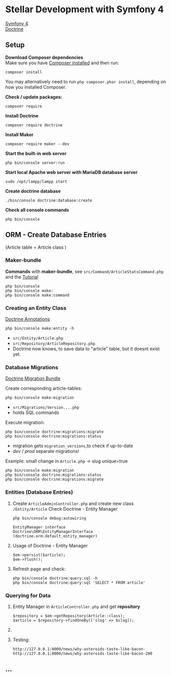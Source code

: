 # Stellar Development with Symfony 4
[Symfony 4](https://knpuniversity.com/screencast/symfony4)  
[Doctrine](https://symfonycasts.com/screencast/symfony-doctrine)


## Setup

**Download Composer dependencies**  
Make sure you have [Composer installed](https://getcomposer.org/download/) 
and then run:   
```
composer install
```

You may alternatively need to run `php composer.phar install`, depending
on how you installed Composer.  


**Check / update packages:**
```
composer require
```

**Install Doctrine**
```angular2html
composer require doctrine
```

**Install Maker**
```angular2html
composer require maker --dev
```

**Start the built-in web server**
```
php bin/console server:run
```

**Start local Apache web server with  MariaDB database server**
```angular2html
sudo /opt/lampp/lampp start
```

**Create doctrine database**
```angular2html
./bin/console doctrine:database:create
```



**Check all console commands**
```angular2html
php bin/console
```

## ORM - Create Database Entries
(Article table = Article class )    

### Maker-bundle
**Commands** with **maker-bundle**, see `src/Command/ArticleStatsCommand.php` and the
[Tutorial](https://symfonycasts.com/screencast/symfony-fundamentals/command-fun#play)

```angular2html
php bin/console
php bin/console make:
php bin/console make:command
```

### Creating an Entity Class
[Doctrine Annotations](https://www.doctrine-project.org/projects/doctrine-orm/en/2.7/reference/annotations-reference.html)
```angular2html
php bin/console make:entity -h
```
+ `src/Entity/Article.php`
+ `src/Repository/ArticleRepository.php`
+ Doctrine now knows, to save data to "article" table, but it doesnt exist yet.
### Database Migrations
[Doctrine Migration Bundle](https://symfony.com/doc/current/bundles/DoctrineMigrationsBundle/index.html)

Create corresponding article-tables:
```angular2html
php bin/console make:migration
```
+ `src/Migrations/Version....php`
+ holds SQL commands 

Execute migration:
```angular2html
php bin/console doctrine:migrations:migrate
php bin/console doctrine:migrations:status
```
+ migration gets `migration_versions`,to check if up-to-date
+ *dev* / *prod* separate migrations!

Example: small change in `Article.php` -> slug unique=true
```angular2html
php bin/console make:migration
php bin/console doctrine:migrations:status
php bin/console doctrine:migrations:migrate
```

### Entities (Database Entries)
1. Create `ArticleAdminController.php` and create new class `/Entity/Article`
Check Doctrine - Entity Manager
    ```
    php bin/console debug:autowiring
    
    EntityManager interface
    Doctrine\ORM\EntityManagerInterface (doctrine.orm.default_entity_manager)
    ```
2. Usage of Doctrine - Entity Manager
    ```
    $em->persist($article);
    $em->flush();
    ```

3. Refresh page and check:
    ```
    php bin/console doctrine:query:sql -h
    php bin/console doctrine:query:sql 'SELECT * FROM article'
    ```
### Querying for Data
1. Entity Manager in `ArticleController.php` and get **repository**
    ```
    $repository = $em->getRepository(Article::class);
    $article = $repository->findOneBy(['slug' => $slug]);
    ```
2.

3. Testing:
    ```angular
    http://127.0.0.1:8000/news/why-asteroids-taste-like-bacon-
    http://127.0.0.1:8000/news/why-asteroids-taste-like-bacon-200
    ```


## ...
